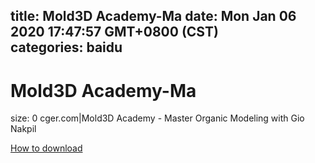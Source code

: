 
title: Mold3D Academy-Ma
date: Mon Jan 06 2020 17:47:57 GMT+0800 (CST)    
categories: baidu
---

# Mold3D Academy-Ma
size: 0
 cger.com|Mold3D Academy - Master Organic Modeling with Gio Nakpil
 

[How to download](https://bpcam.bemobtrk.com/go/2ceec3aa-1ca2-46d6-b9ff-aaa5c184517c?jno=5003)